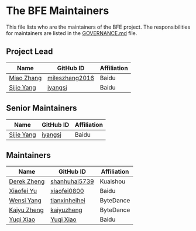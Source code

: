# The BFE Maintainers

This file lists who are the maintainers of the BFE project. The responsibilities for maintainers are listed in the [GOVERNANCE.md](GOVERNANCE.md) file.

## Project Lead

| Name | GitHub ID | Affiliation |
| ---- | --------- | ----------- |
| [Miao Zhang](mailto:zhangmiao02@baidu.com) | [mileszhang2016](https://github.com/mileszhang2016) | Baidu |
| [Sijie Yang](mailto:iyangsj@gmail.com)   | [iyangsj](https://github.com/iyangsj) | Baidu |

## Senior Maintainers

| Name | GitHub ID | Affiliation |
| ---- | --------- | ----------- |
| [Sijie Yang](mailto:iyangsj@gmail.com)   | [iyangsj](https://github.com/iyangsj) | Baidu |

## Maintainers

| Name | GitHub ID | Affiliation |
| ---- | --------- | ----------- |
| [Derek Zheng](mailto:shanhu5739@gmail.com) | [shanhuhai5739](https://github.com/shanhuhai5739) | Kuaishou |
| [Xiaofei Yu](mailto:nemo_00o@hotmail.com) | [xiaofei0800](https://github.com/xiaofei0800) | Baidu |
| [Wensi Yang](mailto:tianxinheihei@gmail.com) | [tianxinheihei](https://github.com/tianxinheihei) | ByteDance |
| [Kaiyu Zheng](mailto:412674752@qq.com) | [kaiyuzheng](https://github.com/kaiyuzheng) | ByteDance |
| [Yuqi Xiao](mailto:xiao19910705@163.com) | [Yuqi Xiao](https://github.com/YuqiXiao) | Baidu |

